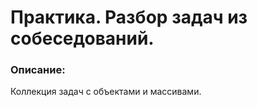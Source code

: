 # Практика. Разбор задач из собеседований.

### Описание:

Коллекция задач с объектами и массивами.
